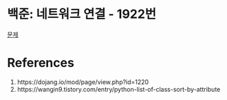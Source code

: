 <h1>백준: 네트워크 연결 - 1922번</h1>
<a href="https://www.acmicpc.net/problem/1922">문제</a>

<h1>References</h1>
<ol>
    <li>https://dojang.io/mod/page/view.php?id=1220</li>
    <li>https://wangin9.tistory.com/entry/python-list-of-class-sort-by-attribute</li>
</ol>